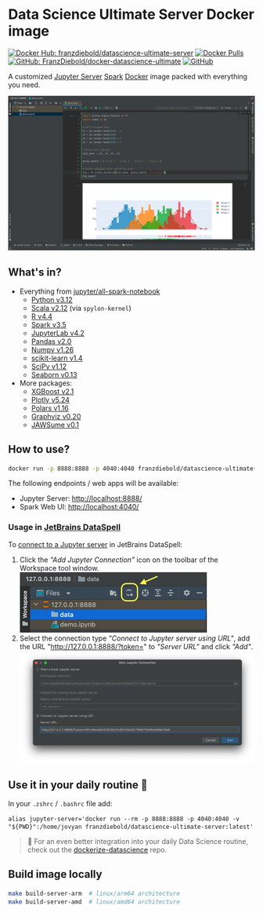 # Data Science Ultimate Server Docker image

[![Docker Hub: franzdiebold/datascience-ultimate-server](https://img.shields.io/badge/Docker%20Hub-franzdiebold%2Fdatascience--ultimate--server-2496ed)](https://hub.docker.com/r/franzdiebold/datascience-ultimate-server)
[![Docker Pulls](https://img.shields.io/docker/pulls/franzdiebold/datascience-ultimate-server)](https://hub.docker.com/r/franzdiebold/datascience-ultimate-server)
[![GitHub: FranzDiebold/docker-datascience-ultimate](https://img.shields.io/badge/GitHub-FranzDiebold%2Fdocker--datascience--ultimate-0969da)](https://github.com/FranzDiebold/docker-datascience-ultimate)
[![GitHub](https://img.shields.io/github/license/FranzDiebold/docker-datascience-ultimate)](./LICENSE)

A customized [Jupyter Server](https://jupyter.org/) [Spark](https://spark.apache.org/docs/latest/api/python/) [Docker](https://www.docker.com/) image packed with everything you need.

![datascience-ultimate-server JetBrains DataSpell screenshot](../images/datascience-ultimate-server_JetBrains-DataSpell_screenshot.png)

## What's in?

- Everything from [jupyter/all-spark-notebook](https://quay.io/repository/jupyter/all-spark-notebook)
  - [Python v3.12](https://www.python.org/)
  - [Scala v2.12](https://www.scala-lang.org/) (via `spylon-kernel`)
  - [R v4.4](https://www.r-project.org/)
  - [Spark v3.5](https://spark.apache.org/docs/latest/api/python/)
  - [JupyterLab v4.2](https://jupyter.org/)
  - [Pandas v2.0](https://pandas.pydata.org/)
  - [Numpy v1.26](https://numpy.org/)
  - [scikit-learn v1.4](https://scikit-learn.org/)
  - [SciPy v1.12](https://scipy.org/)
  - [Seaborn v0.13](https://seaborn.pydata.org/)
- More packages:
  - [XGBoost v2.1](https://xgboost.ai/)
  - [Plotly v5.24](https://plotly.com/python/)
  - [Polars v1.16](https://www.pola.rs/)
  - [Graphviz v0.20](https://github.com/xflr6/graphviz)
  - [JAWSume v0.1](https://github.com/FranzDiebold/jawsume)

## How to use?

```bash
docker run -p 8888:8888 -p 4040:4040 franzdiebold/datascience-ultimate-server
```

The following endpoints / web apps will be available:

- Jupyter Server: [http://localhost:8888/](http://localhost:8888/)
- Spark Web UI: [http://localhost:4040/](http://localhost:4040/)

### Usage in [JetBrains DataSpell](https://www.jetbrains.com/dataspell/)

To [connect to a Jupyter server](https://www.jetbrains.com/help/dataspell/configuring-jupyter-notebook.html#remote) in JetBrains DataSpell:

1. Click the _"Add Jupyter Connection"_ icon on the toolbar of the Workspace tool window.
   <img src="../images/JetBrains_DataSpell_Add_Jupyter_Connection.png" alt="JetBrains DataSpell Add Jupyter Connection screenshot" width="382" />
2. Select the connection type _"Connect to Jupyter server using URL"_, add the URL "http://127.0.0.1:8888/?token=<your-token>" to _"Server URL"_ and click _"Add"_.
   <img src="../images/JetBrains_DataSpell_Server_URL.png" alt="JetBrains DataSpell Server URL screenshot" width="900" />

## Use it in your daily routine :rocket:

In your `.zshrc` / `.bashrc` file add:

```bashrc
alias jupyter-server='docker run --rm -p 8888:8888 -p 4040:4040 -v "${PWD}":/home/jovyan franzdiebold/datascience-ultimate-server:latest'
```

> 💪 For an even better integration into your daily Data Science routine, check out the [dockerize-datascience](https://github.com/FranzDiebold/dockerize-datascience) repo.

## Build image locally

```bash
make build-server-arm  # linux/arm64 architecture
make build-server-amd  # linux/amd64 architecture
```
